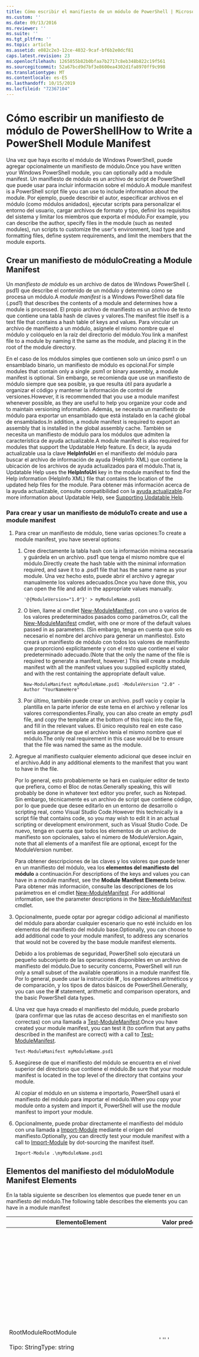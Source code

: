 ```yaml
---
title: Cómo escribir el manifiesto de un módulo de PowerShell | Microsoft Docs
ms.custom: ''
ms.date: 09/13/2016
ms.reviewer: ''
ms.suite: ''
ms.tgt_pltfrm: ''
ms.topic: article
ms.assetid: e082c2e3-12ce-4032-9caf-bf6b2e0dcf81
caps.latest.revision: 23
ms.openlocfilehash: 1265855b82b0bfaa7b2717c8eb348b822c19f561
ms.sourcegitcommit: 52a67bcd9d7bf3e8600ea4302d1fa8970ff9c998
ms.translationtype: MT
ms.contentlocale: es-ES
ms.lasthandoff: 10/15/2019
ms.locfileid: "72367104"
---
```

# <a name="how-to-write-a-powershell-module-manifest"></a><span data-ttu-id="3a617-102">Cómo escribir un manifiesto de módulo de PowerShell</span><span class="sxs-lookup"><span data-stu-id="3a617-102">How to Write a PowerShell Module Manifest</span></span>

<span data-ttu-id="3a617-103">Una vez que haya escrito el módulo de Windows PowerShell, puede agregar opcionalmente un manifiesto de módulo.</span><span class="sxs-lookup"><span data-stu-id="3a617-103">Once you have written your Windows PowerShell module, you can optionally add a module manifest.</span></span> <span data-ttu-id="3a617-104">Un manifiesto de módulo es un archivo de script de PowerShell que puede usar para incluir información sobre el módulo.</span><span class="sxs-lookup"><span data-stu-id="3a617-104">A module manifest is a PowerShell script file you can use to include information about the module.</span></span> <span data-ttu-id="3a617-105">Por ejemplo, puede describir el autor, especificar archivos en el módulo (como módulos anidados), ejecutar scripts para personalizar el entorno del usuario, cargar archivos de formato y tipo, definir los requisitos del sistema y limitar los miembros que exporta el módulo.</span><span class="sxs-lookup"><span data-stu-id="3a617-105">For example, you can describe the author, specify files in the module (such as nested modules), run scripts to customize the user's environment, load type and formatting files, define system requirements, and limit the members that the module exports.</span></span>

## <a name="creating-a-module-manifest"></a><span data-ttu-id="3a617-106">Crear un manifiesto de módulo</span><span class="sxs-lookup"><span data-stu-id="3a617-106">Creating a Module Manifest</span></span>

<span data-ttu-id="3a617-107">Un *manifiesto de módulo* es un archivo de datos de Windows PowerShell (. psd1) que describe el contenido de un módulo y determina cómo se procesa un módulo.</span><span class="sxs-lookup"><span data-stu-id="3a617-107">A *module manifest* is a Windows PowerShell data file (.psd1) that describes the contents of a module and determines how a module is processed.</span></span> <span data-ttu-id="3a617-108">El propio archivo de manifiesto es un archivo de texto que contiene una tabla hash de claves y valores.</span><span class="sxs-lookup"><span data-stu-id="3a617-108">The manifest file itself is a text file that contains a hash table of keys and values.</span></span> <span data-ttu-id="3a617-109">Para vincular un archivo de manifiesto a un módulo, asígnele el mismo nombre que el módulo y colóquelo en la raíz del directorio del módulo.</span><span class="sxs-lookup"><span data-stu-id="3a617-109">You link a manifest file to a module by naming it the same as the module, and placing it in the root of the module directory.</span></span>

<span data-ttu-id="3a617-110">En el caso de los módulos simples que contienen solo un único psm1 o un ensamblado binario, un manifiesto de módulo es opcional.</span><span class="sxs-lookup"><span data-stu-id="3a617-110">For simple modules that contain only a single .psm1 or binary assembly, a module manifest is optional.</span></span> <span data-ttu-id="3a617-111">Sin embargo, se recomienda que use un manifiesto de módulo siempre que sea posible, ya que resulta útil para ayudarle a organizar el código y mantener la información de control de versiones.</span><span class="sxs-lookup"><span data-stu-id="3a617-111">However, it is recommended that you use a module manifest whenever possible, as they are useful to help you organize your code and to maintain versioning information.</span></span> <span data-ttu-id="3a617-112">Además, se necesita un manifiesto de módulo para exportar un ensamblado que está instalado en la caché global de ensamblados.</span><span class="sxs-lookup"><span data-stu-id="3a617-112">In addition, a module manifest is required to export an assembly that is installed in the global assembly cache.</span></span> <span data-ttu-id="3a617-113">También se necesita un manifiesto de módulo para los módulos que admiten la característica de ayuda actualizable.</span><span class="sxs-lookup"><span data-stu-id="3a617-113">A module manifest is also required for modules that support the Updatable Help feature.</span></span> <span data-ttu-id="3a617-114">Es decir, la ayuda actualizable usa la clave **HelpInfoUri** en el manifiesto del módulo para buscar el archivo de información de ayuda (HelpInfo XML) que contiene la ubicación de los archivos de ayuda actualizados para el módulo.</span><span class="sxs-lookup"><span data-stu-id="3a617-114">That is, Updatable Help uses the **HelpInfoUri** key in the module manifest to find the Help information (HelpInfo XML) file that contains the location of the updated help files for the module.</span></span> <span data-ttu-id="3a617-115">Para obtener más información acerca de la ayuda actualizable, consulte compatibilidad con la [ayuda actualizable](./supporting-updatable-help.md).</span><span class="sxs-lookup"><span data-stu-id="3a617-115">For more information about Updatable Help, see [Supporting Updatable Help](./supporting-updatable-help.md).</span></span>

### <a name="to-create-and-use-a-module-manifest"></a><span data-ttu-id="3a617-116">Para crear y usar un manifiesto de módulo</span><span class="sxs-lookup"><span data-stu-id="3a617-116">To create and use a module manifest</span></span>

1. <span data-ttu-id="3a617-117">Para crear un manifiesto de módulo, tiene varias opciones:</span><span class="sxs-lookup"><span data-stu-id="3a617-117">To create a module manifest, you have several options:</span></span>

   1. <span data-ttu-id="3a617-118">Cree directamente la tabla hash con la información mínima necesaria y guárdela en un archivo. psd1 que tenga el mismo nombre que el módulo.</span><span class="sxs-lookup"><span data-stu-id="3a617-118">Directly create the hash table with the minimal information required, and save it to a .psd1 file that has the same name as your module.</span></span> <span data-ttu-id="3a617-119">Una vez hecho esto, puede abrir el archivo y agregar manualmente los valores adecuados.</span><span class="sxs-lookup"><span data-stu-id="3a617-119">Once you have done this, you can open the file and add in the appropriate values manually.</span></span>

      `'@{ModuleVersion="1.0"}' > myModuleName.psd1`

   2. <span data-ttu-id="3a617-120">O bien, llame al cmdlet [New-ModuleManifest](/powershell/module/Microsoft.PowerShell.Core/New-ModuleManifest) , con uno o varios de los valores predeterminados pasados como parámetros.</span><span class="sxs-lookup"><span data-stu-id="3a617-120">Or, call the [New-ModuleManifest](/powershell/module/Microsoft.PowerShell.Core/New-ModuleManifest) cmdlet, with one or more of the default values passed in as parameters.</span></span> <span data-ttu-id="3a617-121">(Sin embargo, tenga en cuenta que solo es necesario el nombre del archivo para generar un manifiesto). Esto creará un manifiesto de módulo con todos los valores de manifiesto que proporcionó explícitamente y con el resto que contiene el valor predeterminado adecuado.</span><span class="sxs-lookup"><span data-stu-id="3a617-121">(Note that the only the name of the file is required to generate a manifest, however.) This will create a module manifest with all the manifest values you supplied explicitly stated, and with the rest containing the appropriate default value.</span></span>

      `New-ModuleManifest myModuleName.psd1 -ModuleVersion "2.0" -Author "YourNameHere"`

   3. <span data-ttu-id="3a617-122">Por último, también puede crear un archivo. psd1 vacío y copiar la plantilla en la parte inferior de este tema en el archivo y rellenar los valores correspondientes.</span><span class="sxs-lookup"><span data-stu-id="3a617-122">Finally, you can also create an empty .psd1 file, and copy the template at the bottom of this topic into the file, and fill in the relevant values.</span></span> <span data-ttu-id="3a617-123">El único requisito real en este caso sería asegurarse de que el archivo tenía el mismo nombre que el módulo.</span><span class="sxs-lookup"><span data-stu-id="3a617-123">The only real requirement in this case would be to ensure that the file was named the same as the module.</span></span>

2. <span data-ttu-id="3a617-124">Agregue al manifiesto cualquier elemento adicional que desee incluir en el archivo.</span><span class="sxs-lookup"><span data-stu-id="3a617-124">Add in any additional elements to the manifest that you want to have in the file.</span></span>

   <span data-ttu-id="3a617-125">Por lo general, esto probablemente se hará en cualquier editor de texto que prefiera, como el Bloc de notas.</span><span class="sxs-lookup"><span data-stu-id="3a617-125">Generally speaking, this will probably be done in whatever text editor you prefer, such as Notepad.</span></span> <span data-ttu-id="3a617-126">Sin embargo, técnicamente es un archivo de script que contiene código, por lo que puede que desee editarlo en un entorno de desarrollo o scripting real, como Visual Studio Code.</span><span class="sxs-lookup"><span data-stu-id="3a617-126">However this technically is a script file that contains code, so you may wish to edit it in an actual scripting or development environment, such as Visual Studio Code.</span></span> <span data-ttu-id="3a617-127">De nuevo, tenga en cuenta que todos los elementos de un archivo de manifiesto son opcionales, salvo el número de ModuleVersion.</span><span class="sxs-lookup"><span data-stu-id="3a617-127">Again, note that all elements of a manifest file are optional, except for the ModuleVersion number.</span></span>

   <span data-ttu-id="3a617-128">Para obtener descripciones de las claves y los valores que puede tener en un manifiesto del módulo, vea los **elementos del manifiesto del módulo** a continuación.</span><span class="sxs-lookup"><span data-stu-id="3a617-128">For descriptions of the keys and values you can have in a module manifest, see the **Module Manifest Elements** below.</span></span> <span data-ttu-id="3a617-129">Para obtener más información, consulte las descripciones de los parámetros en el cmdlet [New-ModuleManifest](/powershell/module/Microsoft.PowerShell.Core/New-ModuleManifest) .</span><span class="sxs-lookup"><span data-stu-id="3a617-129">For additional information, see the parameter descriptions in the  [New-ModuleManifest](/powershell/module/Microsoft.PowerShell.Core/New-ModuleManifest) cmdlet.</span></span>

3. <span data-ttu-id="3a617-130">Opcionalmente, puede optar por agregar código adicional al manifiesto del módulo para abordar cualquier escenario que no esté incluido en los elementos del manifiesto del módulo base.</span><span class="sxs-lookup"><span data-stu-id="3a617-130">Optionally, you can choose to add additional code to your module manifest, to address any scenarios that would not be covered by the base module manifest elements.</span></span>

   <span data-ttu-id="3a617-131">Debido a los problemas de seguridad, PowerShell solo ejecutará un pequeño subconjunto de las operaciones disponibles en un archivo de manifiesto del módulo.</span><span class="sxs-lookup"><span data-stu-id="3a617-131">Due to security concerns, PowerShell will run only a small subset of the available operations in a module manifest file.</span></span> <span data-ttu-id="3a617-132">Por lo general, puede usar la instrucción **If** , los operadores aritméticos y de comparación, y los tipos de datos básicos de PowerShell.</span><span class="sxs-lookup"><span data-stu-id="3a617-132">Generally, you can use the **if** statement, arithmetic and comparison operators, and the basic PowerShell data types.</span></span>

4. <span data-ttu-id="3a617-133">Una vez que haya creado el manifiesto del módulo, puede probarlo (para confirmar que las rutas de acceso descritas en el manifiesto son correctas) con una llamada a [Test-ModuleManifest](/powershell/module/Microsoft.PowerShell.Core/Test-ModuleManifest).</span><span class="sxs-lookup"><span data-stu-id="3a617-133">Once you have created your module manifest, you can test it (to confirm that any paths described in the manifest are correct) with a call to [Test-ModuleManifest](/powershell/module/Microsoft.PowerShell.Core/Test-ModuleManifest).</span></span>

   `Test-ModuleManifest myModuleName.psd1`

5. <span data-ttu-id="3a617-134">Asegúrese de que el manifiesto del módulo se encuentra en el nivel superior del directorio que contiene el módulo.</span><span class="sxs-lookup"><span data-stu-id="3a617-134">Be sure that your module manifest is located in the top level of the directory that contains your module.</span></span>

   <span data-ttu-id="3a617-135">Al copiar el módulo en un sistema e importarlo, PowerShell usará el manifiesto del módulo para importar el módulo.</span><span class="sxs-lookup"><span data-stu-id="3a617-135">When you copy your module onto a system and import it, PowerShell will use the module manifest to import your module.</span></span>

6. <span data-ttu-id="3a617-136">Opcionalmente, puede probar directamente el manifiesto del módulo con una llamada a [Import-Module](/powershell/module/Microsoft.PowerShell.Core/Import-Module) mediante el origen del manifiesto.</span><span class="sxs-lookup"><span data-stu-id="3a617-136">Optionally, you can directly test your module manifest with a call to [Import-Module](/powershell/module/Microsoft.PowerShell.Core/Import-Module) by dot-sourcing the manifest itself.</span></span>

   `Import-Module .\myModuleName.psd1`

## <a name="module-manifest-elements"></a><span data-ttu-id="3a617-137">Elementos del manifiesto del módulo</span><span class="sxs-lookup"><span data-stu-id="3a617-137">Module Manifest Elements</span></span>

<span data-ttu-id="3a617-138">En la tabla siguiente se describen los elementos que puede tener en un manifiesto del módulo.</span><span class="sxs-lookup"><span data-stu-id="3a617-138">The following table describes the elements you can have in a module manifest</span></span>

|<span data-ttu-id="3a617-139">Elemento</span><span class="sxs-lookup"><span data-stu-id="3a617-139">Element</span></span>|<span data-ttu-id="3a617-140">Valor predeterminado</span><span class="sxs-lookup"><span data-stu-id="3a617-140">Default</span></span>|<span data-ttu-id="3a617-141">Descripción</span><span class="sxs-lookup"><span data-stu-id="3a617-141">Description</span></span>|
|-------------|-------------|-----------------|
|<span data-ttu-id="3a617-142">RootModule</span><span class="sxs-lookup"><span data-stu-id="3a617-142">RootModule</span></span><br /><br /> <span data-ttu-id="3a617-143">Tipo: String</span><span class="sxs-lookup"><span data-stu-id="3a617-143">Type: string</span></span>|<span data-ttu-id="3a617-144">' '</span><span class="sxs-lookup"><span data-stu-id="3a617-144">' '</span></span>|<span data-ttu-id="3a617-145">Módulo de script o archivo de módulo binario asociado a este manifiesto.</span><span class="sxs-lookup"><span data-stu-id="3a617-145">Script module or binary module file associated with this manifest.</span></span> <span data-ttu-id="3a617-146">Las versiones anteriores de PowerShell llamaron a este elemento ModuleToProcess.</span><span class="sxs-lookup"><span data-stu-id="3a617-146">Previous versions of PowerShell called this element the ModuleToProcess.</span></span><br /><br /> <span data-ttu-id="3a617-147">Los posibles tipos para el módulo raíz pueden estar vacíos (lo que hará que se trata de un módulo de **manifiesto** ), el nombre de un módulo de script (. psm1, que lo convierte en un módulo de **script** ), o el nombre de un módulo binario (. exe o. dll, que lo convierte en un módulo **binario** ).</span><span class="sxs-lookup"><span data-stu-id="3a617-147">Possible types for the root module can be empty (which will make this a **Manifest** module), the name of a script module (.psm1, which makes this a **Script** module), or the name of a binary module (.exe or .dll, which makes this a **Binary** module).</span></span> <span data-ttu-id="3a617-148">Si se coloca el nombre de un manifiesto de módulo (. psd1) o un archivo de script (. PS1) en este elemento, se producirá un error.</span><span class="sxs-lookup"><span data-stu-id="3a617-148">Placing the name of a module manifest (.psd1) or a script file (.ps1) in this element will cause an error to occur.</span></span>|
|<span data-ttu-id="3a617-149">ModuleVersion</span><span class="sxs-lookup"><span data-stu-id="3a617-149">ModuleVersion</span></span><br /><br /> <span data-ttu-id="3a617-150">Tipo: String</span><span class="sxs-lookup"><span data-stu-id="3a617-150">Type: string</span></span>|<span data-ttu-id="3a617-151">1.0</span><span class="sxs-lookup"><span data-stu-id="3a617-151">1.0</span></span>|<span data-ttu-id="3a617-152">Número de versión de este módulo.</span><span class="sxs-lookup"><span data-stu-id="3a617-152">Version number of this module.</span></span> <span data-ttu-id="3a617-153">La cadena debe ser capaz de convertir a [System. Version].</span><span class="sxs-lookup"><span data-stu-id="3a617-153">The string must be able to convert to [System.Version].</span></span> <span data-ttu-id="3a617-154">Es decir, ' #. #. #. #. # '.</span><span class="sxs-lookup"><span data-stu-id="3a617-154">That is, '#.#.#.#.#'.</span></span> <span data-ttu-id="3a617-155">`Import-Module` cargará el primer módulo que encuentre en el **$psModulePath** que coincida con el nombre, y tendrá al menos un valor de ModuleVersion, como el parámetro `-MinimumVersion`.</span><span class="sxs-lookup"><span data-stu-id="3a617-155">`Import-Module` will load the first module it finds on the **$psModulePath** that matches the name, and has at least as high a ModuleVersion, as the `-MinimumVersion` parameter.</span></span> <span data-ttu-id="3a617-156">Para importar una versión específica, utilice en su lugar el parámetro @ no__t-0.</span><span class="sxs-lookup"><span data-stu-id="3a617-156">To import a specific version, use the`-RequiredVersion` parameter, instead.</span></span><br /><br /> <span data-ttu-id="3a617-157">Ejemplo: `ModuleVersion = '1.0'`</span><span class="sxs-lookup"><span data-stu-id="3a617-157">Example: `ModuleVersion = '1.0'`</span></span>|
|<span data-ttu-id="3a617-158">GUID</span><span class="sxs-lookup"><span data-stu-id="3a617-158">GUID</span></span><br /><br /> <span data-ttu-id="3a617-159">Tipo: String</span><span class="sxs-lookup"><span data-stu-id="3a617-159">Type: string</span></span>|<span data-ttu-id="3a617-160">GUID generado automáticamente</span><span class="sxs-lookup"><span data-stu-id="3a617-160">Autogenerated GUID</span></span>|<span data-ttu-id="3a617-161">IDENTIFICADOR usado para identificar de forma única este módulo.</span><span class="sxs-lookup"><span data-stu-id="3a617-161">ID used to uniquely identify this module.</span></span> <span data-ttu-id="3a617-162">Tenga en cuenta que actualmente no se puede importar un módulo por GUID.</span><span class="sxs-lookup"><span data-stu-id="3a617-162">Note that you cannot currently import a module by GUID.</span></span><br /><br /> <span data-ttu-id="3a617-163">Ejemplo: `GUID = 'cfc45206-1e49-459d-a8ad-5b571ef94857'`</span><span class="sxs-lookup"><span data-stu-id="3a617-163">Example: `GUID = 'cfc45206-1e49-459d-a8ad-5b571ef94857'`</span></span>|
|<span data-ttu-id="3a617-164">Autor</span><span class="sxs-lookup"><span data-stu-id="3a617-164">Author</span></span><br /><br /> <span data-ttu-id="3a617-165">Tipo: String</span><span class="sxs-lookup"><span data-stu-id="3a617-165">Type: string</span></span>|<span data-ttu-id="3a617-166">Ninguno</span><span class="sxs-lookup"><span data-stu-id="3a617-166">None</span></span>|<span data-ttu-id="3a617-167">Autor de este módulo.</span><span class="sxs-lookup"><span data-stu-id="3a617-167">Author of this module.</span></span><br /><br /> <span data-ttu-id="3a617-168">Ejemplo: `Author = 'AuthorNameHere'`</span><span class="sxs-lookup"><span data-stu-id="3a617-168">Example: `Author = 'AuthorNameHere'`</span></span>|
|<span data-ttu-id="3a617-169">CompanyName</span><span class="sxs-lookup"><span data-stu-id="3a617-169">CompanyName</span></span><br /><br /> <span data-ttu-id="3a617-170">Tipo: String</span><span class="sxs-lookup"><span data-stu-id="3a617-170">Type: string</span></span>|<span data-ttu-id="3a617-171">Unknown</span><span class="sxs-lookup"><span data-stu-id="3a617-171">Unknown</span></span>|<span data-ttu-id="3a617-172">Compañía o proveedor de este módulo.</span><span class="sxs-lookup"><span data-stu-id="3a617-172">Company or vendor of this module.</span></span><br /><br /> <span data-ttu-id="3a617-173">Ejemplo: `CompanyName = 'Fabrikam'`</span><span class="sxs-lookup"><span data-stu-id="3a617-173">Example: `CompanyName = 'Fabrikam'`</span></span>|
|<span data-ttu-id="3a617-174">Propiedad intelectual</span><span class="sxs-lookup"><span data-stu-id="3a617-174">Copyright</span></span><br /><br /> <span data-ttu-id="3a617-175">Tipo: String</span><span class="sxs-lookup"><span data-stu-id="3a617-175">Type: string</span></span>|<span data-ttu-id="3a617-176">(c) [currentYear] [autor].</span><span class="sxs-lookup"><span data-stu-id="3a617-176">(c) [currentYear] [Author].</span></span> <span data-ttu-id="3a617-177">Todos los derechos reservados.</span><span class="sxs-lookup"><span data-stu-id="3a617-177">All rights reserved.</span></span>|<span data-ttu-id="3a617-178">Instrucción de copyright para este módulo.</span><span class="sxs-lookup"><span data-stu-id="3a617-178">Copyright statement for this module.</span></span><br /><br /> <span data-ttu-id="3a617-179">Ejemplo: `Copyright = '2016 AuthorName. All rights reserved.'`</span><span class="sxs-lookup"><span data-stu-id="3a617-179">Example: `Copyright = '2016 AuthorName. All rights reserved.'`</span></span>|
|<span data-ttu-id="3a617-180">Descripción</span><span class="sxs-lookup"><span data-stu-id="3a617-180">Description</span></span><br /><br /> <span data-ttu-id="3a617-181">Tipo: String</span><span class="sxs-lookup"><span data-stu-id="3a617-181">Type: string</span></span>|<span data-ttu-id="3a617-182">' '</span><span class="sxs-lookup"><span data-stu-id="3a617-182">' '</span></span>|<span data-ttu-id="3a617-183">Descripción de la funcionalidad proporcionada por este módulo.</span><span class="sxs-lookup"><span data-stu-id="3a617-183">Description of the functionality provided by this module.</span></span><br /><br /> <span data-ttu-id="3a617-184">Ejemplo: `Description = 'This is a description of a module.'`</span><span class="sxs-lookup"><span data-stu-id="3a617-184">Example: `Description = 'This is a description of a module.'`</span></span>|
|<span data-ttu-id="3a617-185">PowerShellVersion</span><span class="sxs-lookup"><span data-stu-id="3a617-185">PowerShellVersion</span></span><br /><br /> <span data-ttu-id="3a617-186">Tipo: String</span><span class="sxs-lookup"><span data-stu-id="3a617-186">Type: string</span></span>|<span data-ttu-id="3a617-187">' '</span><span class="sxs-lookup"><span data-stu-id="3a617-187">' '</span></span>|<span data-ttu-id="3a617-188">Versión mínima del motor de Windows PowerShell que requiere este módulo.</span><span class="sxs-lookup"><span data-stu-id="3a617-188">Minimum version of the Windows PowerShell engine required by this module.</span></span> <span data-ttu-id="3a617-189">Los valores válidos actuales son 1,0, 2,0, 3,0, 4,0 y 5,0.</span><span class="sxs-lookup"><span data-stu-id="3a617-189">Current valid values are 1.0, 2.0, 3.0, 4.0, and 5.0.</span></span><br /><br /> <span data-ttu-id="3a617-190">Ejemplo: `PowerShellVersion = '5.0'`</span><span class="sxs-lookup"><span data-stu-id="3a617-190">Example: `PowerShellVersion = '5.0'`</span></span>|
|<span data-ttu-id="3a617-191">PowerShellHostName</span><span class="sxs-lookup"><span data-stu-id="3a617-191">PowerShellHostName</span></span><br /><br /> <span data-ttu-id="3a617-192">Tipo: String</span><span class="sxs-lookup"><span data-stu-id="3a617-192">Type: string</span></span>|<span data-ttu-id="3a617-193">' '</span><span class="sxs-lookup"><span data-stu-id="3a617-193">' '</span></span>|<span data-ttu-id="3a617-194">Especifica el nombre del host de Windows PowerShell requerido por el módulo.</span><span class="sxs-lookup"><span data-stu-id="3a617-194">Specifies the name of the Windows PowerShell host that is required by the module.</span></span> <span data-ttu-id="3a617-195">Este nombre lo proporciona Windows PowerShell.</span><span class="sxs-lookup"><span data-stu-id="3a617-195">This name is provided by Windows PowerShell.</span></span> <span data-ttu-id="3a617-196">Para buscar el nombre de un programa host, en el programa, escriba: `$host.name`.</span><span class="sxs-lookup"><span data-stu-id="3a617-196">To find the name of a host program, in the program, type: `$host.name` .</span></span><br /><br /> <span data-ttu-id="3a617-197">Ejemplo: `PowerShellHostName = 'Windows PowerShell ISE Host'`</span><span class="sxs-lookup"><span data-stu-id="3a617-197">Example: `PowerShellHostName = 'Windows PowerShell ISE Host'`</span></span>|
|<span data-ttu-id="3a617-198">PowerShellHostVersion</span><span class="sxs-lookup"><span data-stu-id="3a617-198">PowerShellHostVersion</span></span><br /><br /> <span data-ttu-id="3a617-199">Tipo: String</span><span class="sxs-lookup"><span data-stu-id="3a617-199">Type: string</span></span>|<span data-ttu-id="3a617-200">' '</span><span class="sxs-lookup"><span data-stu-id="3a617-200">' '</span></span>|<span data-ttu-id="3a617-201">Versión mínima del host de Windows PowerShell requerido por este módulo.</span><span class="sxs-lookup"><span data-stu-id="3a617-201">Minimum version of the Windows PowerShell host required by this module.</span></span><br /><br /> <span data-ttu-id="3a617-202">Ejemplo: `PowerShellHostVersion = '2.0'`</span><span class="sxs-lookup"><span data-stu-id="3a617-202">Example: `PowerShellHostVersion = '2.0'`</span></span>|
|<span data-ttu-id="3a617-203">DotNetFrameworkVersion</span><span class="sxs-lookup"><span data-stu-id="3a617-203">DotNetFrameworkVersion</span></span><br /><br /> <span data-ttu-id="3a617-204">Tipo: String</span><span class="sxs-lookup"><span data-stu-id="3a617-204">Type: string</span></span>|<span data-ttu-id="3a617-205">' '</span><span class="sxs-lookup"><span data-stu-id="3a617-205">' '</span></span>|<span data-ttu-id="3a617-206">Versión mínima de Microsoft .NET Framework que requiere este módulo.</span><span class="sxs-lookup"><span data-stu-id="3a617-206">Minimum version of Microsoft .NET Framework required by this module.</span></span><br /><br /> <span data-ttu-id="3a617-207">Ejemplo: `DotNetFrameworkVersion = '3.5'`</span><span class="sxs-lookup"><span data-stu-id="3a617-207">Example: `DotNetFrameworkVersion = '3.5'`</span></span>|
|<span data-ttu-id="3a617-208">CLRVersion</span><span class="sxs-lookup"><span data-stu-id="3a617-208">CLRVersion</span></span><br /><br /> <span data-ttu-id="3a617-209">Tipo: String</span><span class="sxs-lookup"><span data-stu-id="3a617-209">Type: string</span></span>|<span data-ttu-id="3a617-210">' '</span><span class="sxs-lookup"><span data-stu-id="3a617-210">' '</span></span>|<span data-ttu-id="3a617-211">Versión mínima del Common Language Runtime (CLR) requerida por este módulo.</span><span class="sxs-lookup"><span data-stu-id="3a617-211">Minimum version of the common language runtime (CLR) required by this module.</span></span><br /><br /> <span data-ttu-id="3a617-212">Ejemplo: `CLRVersion = '3.5'`</span><span class="sxs-lookup"><span data-stu-id="3a617-212">Example: `CLRVersion = '3.5'`</span></span>|
|<span data-ttu-id="3a617-213">ProcessorArchitecture</span><span class="sxs-lookup"><span data-stu-id="3a617-213">ProcessorArchitecture</span></span><br /><br /> <span data-ttu-id="3a617-214">Tipo: String</span><span class="sxs-lookup"><span data-stu-id="3a617-214">Type: string</span></span>|<span data-ttu-id="3a617-215">' '</span><span class="sxs-lookup"><span data-stu-id="3a617-215">' '</span></span>|<span data-ttu-id="3a617-216">Arquitectura del procesador (ninguno, x86, AMD64) requerida por este módulo.</span><span class="sxs-lookup"><span data-stu-id="3a617-216">Processor architecture (None, X86, Amd64) required by this module.</span></span> <span data-ttu-id="3a617-217">Los valores válidos son x86, AMD64, IA64 y None (desconocido o no especificado).</span><span class="sxs-lookup"><span data-stu-id="3a617-217">Valid values are x86, AMD64, IA64, and None (unknown or unspecified).</span></span><br /><br /> <span data-ttu-id="3a617-218">Ejemplo: `ProcessorArchitecture = 'x86'`</span><span class="sxs-lookup"><span data-stu-id="3a617-218">Example: `ProcessorArchitecture = 'x86'`</span></span>|
|<span data-ttu-id="3a617-219">RequiredModules</span><span class="sxs-lookup"><span data-stu-id="3a617-219">RequiredModules</span></span><br /><br /> <span data-ttu-id="3a617-220">Tipo: [String []]</span><span class="sxs-lookup"><span data-stu-id="3a617-220">Type: [string[]]</span></span>|<span data-ttu-id="3a617-221">@()</span><span class="sxs-lookup"><span data-stu-id="3a617-221">@()</span></span>|<span data-ttu-id="3a617-222">Módulos que se deben importar en el entorno global antes de importar este módulo.</span><span class="sxs-lookup"><span data-stu-id="3a617-222">Modules that must be imported into the global environment prior to importing this module.</span></span> <span data-ttu-id="3a617-223">Esto cargará los módulos que se enumeran a menos que ya se hayan cargado.</span><span class="sxs-lookup"><span data-stu-id="3a617-223">This will load any modules listed unless they have already been loaded.</span></span> <span data-ttu-id="3a617-224">(por ejemplo, es posible que un módulo diferente ya haya cargado algunos módulos).</span><span class="sxs-lookup"><span data-stu-id="3a617-224">(For example, some modules may already be loaded by a different module.).</span></span> <span data-ttu-id="3a617-225">También es posible especificar una versión específica para cargar mediante `RequiredVersion` en lugar de `ModuleVersion`.</span><span class="sxs-lookup"><span data-stu-id="3a617-225">It is also possible to specify a specific version to load using `RequiredVersion` rather than `ModuleVersion`.</span></span> <span data-ttu-id="3a617-226">Al usar `ModuleVersion`, cargará la versión más reciente disponible con un mínimo de la versión especificada.</span><span class="sxs-lookup"><span data-stu-id="3a617-226">When using `ModuleVersion` it will load the newest version available with a minimum of the version specified.</span></span><br /><br /> <span data-ttu-id="3a617-227">Ejemplo: `RequiredModules = @(@{ModuleName="myDependentModule"; ModuleVersion="2.0"; Guid="cfc45206-1e49-459d-a8ad-5b571ef94857"})`</span><span class="sxs-lookup"><span data-stu-id="3a617-227">Example: `RequiredModules = @(@{ModuleName="myDependentModule"; ModuleVersion="2.0"; Guid="cfc45206-1e49-459d-a8ad-5b571ef94857"})`</span></span><br /><br /> <span data-ttu-id="3a617-228">Ejemplo: `RequiredModules = @(@{ModuleName="myDependentModule"; RequiredVersion="1.5"; Guid="cfc45206-1e49-459d-a8ad-5b571ef94857"})`</span><span class="sxs-lookup"><span data-stu-id="3a617-228">Example: `RequiredModules = @(@{ModuleName="myDependentModule"; RequiredVersion="1.5"; Guid="cfc45206-1e49-459d-a8ad-5b571ef94857"})`</span></span>|
|<span data-ttu-id="3a617-229">RequiredAssemblies</span><span class="sxs-lookup"><span data-stu-id="3a617-229">RequiredAssemblies</span></span><br /><br /> <span data-ttu-id="3a617-230">Tipo: [String []]</span><span class="sxs-lookup"><span data-stu-id="3a617-230">Type: [string[]]</span></span>|<span data-ttu-id="3a617-231">@()</span><span class="sxs-lookup"><span data-stu-id="3a617-231">@()</span></span>|<span data-ttu-id="3a617-232">Ensamblados que se deben cargar antes de importar este módulo.</span><span class="sxs-lookup"><span data-stu-id="3a617-232">Assemblies that must be loaded prior to importing this module.</span></span><br /><br /> <span data-ttu-id="3a617-233">Tenga en cuenta que, a diferencia de RequiredModules, PowerShell cargará el RequiredAssemblies si aún no se ha cargado.</span><span class="sxs-lookup"><span data-stu-id="3a617-233">Note that unlike RequiredModules, PowerShell will load the RequiredAssemblies if they are not already loaded.</span></span>|
|<span data-ttu-id="3a617-234">ScriptsToProcess</span><span class="sxs-lookup"><span data-stu-id="3a617-234">ScriptsToProcess</span></span><br /><br /> <span data-ttu-id="3a617-235">Tipo: [String []]</span><span class="sxs-lookup"><span data-stu-id="3a617-235">Type: [string[]]</span></span>|<span data-ttu-id="3a617-236">@()</span><span class="sxs-lookup"><span data-stu-id="3a617-236">@()</span></span>|<span data-ttu-id="3a617-237">Archivos de script (. PS1) que se ejecutan en el estado de sesión del llamador cuando se importa el módulo.</span><span class="sxs-lookup"><span data-stu-id="3a617-237">Script (.ps1) files that are run in the caller's session state when the module is imported.</span></span> <span data-ttu-id="3a617-238">Podría ser el estado de sesión global o, en el caso de los módulos anidados, el estado de sesión de otro módulo.</span><span class="sxs-lookup"><span data-stu-id="3a617-238">This could be the global session state or, for nested modules, the session state of another module.</span></span> <span data-ttu-id="3a617-239">Puede usar estos scripts para preparar un entorno del mismo modo que puede usar un script de inicio de sesión.</span><span class="sxs-lookup"><span data-stu-id="3a617-239">You can use these scripts to prepare an environment just as you might use a login script.</span></span><br /><br /> <span data-ttu-id="3a617-240">Estos scripts se ejecutan antes de que se cargue cualquiera de los módulos enumerados en el manifiesto.</span><span class="sxs-lookup"><span data-stu-id="3a617-240">These scripts are run before any of the modules listed in the manifest are loaded.</span></span>|
|<span data-ttu-id="3a617-241">TypesToProcess</span><span class="sxs-lookup"><span data-stu-id="3a617-241">TypesToProcess</span></span><br /><br /> <span data-ttu-id="3a617-242">Tipo: [String []]</span><span class="sxs-lookup"><span data-stu-id="3a617-242">Type: [string[]]</span></span>|<span data-ttu-id="3a617-243">@()</span><span class="sxs-lookup"><span data-stu-id="3a617-243">@()</span></span>|<span data-ttu-id="3a617-244">Archivos de tipo (. ps1xml) que se van a cargar al importar este módulo.</span><span class="sxs-lookup"><span data-stu-id="3a617-244">Type files (.ps1xml) to be loaded when importing this module.</span></span>|
|<span data-ttu-id="3a617-245">FormatsToProcess</span><span class="sxs-lookup"><span data-stu-id="3a617-245">FormatsToProcess</span></span><br /><br /> <span data-ttu-id="3a617-246">Tipo: [String []]</span><span class="sxs-lookup"><span data-stu-id="3a617-246">Type: [string[]]</span></span>|<span data-ttu-id="3a617-247">@()</span><span class="sxs-lookup"><span data-stu-id="3a617-247">@()</span></span>|<span data-ttu-id="3a617-248">Archivos de formato (. ps1xml) que se van a cargar al importar este módulo.</span><span class="sxs-lookup"><span data-stu-id="3a617-248">Format files (.ps1xml) to be loaded when importing this module.</span></span>|
|<span data-ttu-id="3a617-249">NestedModules</span><span class="sxs-lookup"><span data-stu-id="3a617-249">NestedModules</span></span><br /><br /> <span data-ttu-id="3a617-250">Tipo: [String []]</span><span class="sxs-lookup"><span data-stu-id="3a617-250">Type: [string[]]</span></span>|<span data-ttu-id="3a617-251">@()</span><span class="sxs-lookup"><span data-stu-id="3a617-251">@()</span></span>|<span data-ttu-id="3a617-252">Módulos que se van a importar como módulos anidados del módulo especificado en RootModule/ModuleToProcess.</span><span class="sxs-lookup"><span data-stu-id="3a617-252">Modules to import as nested modules of the module specified in RootModule/ModuleToProcess.</span></span><br /><br /> <span data-ttu-id="3a617-253">Agregar un nombre de módulo a este elemento es similar a llamar a `Import-Module` desde el código de ensamblado o script.</span><span class="sxs-lookup"><span data-stu-id="3a617-253">Adding a module name to this element is similar to calling `Import-Module` from within your script or assembly code.</span></span> <span data-ttu-id="3a617-254">La principal diferencia es que es más fácil ver lo que está cargando aquí en el archivo de manifiesto.</span><span class="sxs-lookup"><span data-stu-id="3a617-254">The main difference is that it's easier to see what you are loading here in the manifest file.</span></span> <span data-ttu-id="3a617-255">Además, si un módulo no se carga aquí, todavía no habrá cargado el módulo real.</span><span class="sxs-lookup"><span data-stu-id="3a617-255">Also, if a module fails to load here, you will not yet have loaded your actual module.</span></span><br /><br /> <span data-ttu-id="3a617-256">Además de otros módulos, también puede cargar archivos de script (. PS1) aquí.</span><span class="sxs-lookup"><span data-stu-id="3a617-256">In addition to other modules, you may also load script (.ps1) files here.</span></span> <span data-ttu-id="3a617-257">Estos archivos se ejecutarán en el contexto del módulo raíz.</span><span class="sxs-lookup"><span data-stu-id="3a617-257">These files will execute in the context of the root module.</span></span> <span data-ttu-id="3a617-258">(Esto equivale a crear un punto de origen del script en el módulo raíz).</span><span class="sxs-lookup"><span data-stu-id="3a617-258">(This is equivalent to dot sourcing the script in your root module.)</span></span>|
|<span data-ttu-id="3a617-259">FunctionsToExport</span><span class="sxs-lookup"><span data-stu-id="3a617-259">FunctionsToExport</span></span><br /><br /> <span data-ttu-id="3a617-260">Tipo: [String []]</span><span class="sxs-lookup"><span data-stu-id="3a617-260">Type: [string[]]</span></span>|<span data-ttu-id="3a617-261">@()</span><span class="sxs-lookup"><span data-stu-id="3a617-261">@()</span></span>|<span data-ttu-id="3a617-262">Especifica las funciones que exporta el módulo (se permiten caracteres comodín, pero se desaconsejan) al estado de sesión del llamador.</span><span class="sxs-lookup"><span data-stu-id="3a617-262">Specifies the functions that the module exports (wildcard characters are permitted but discouraged) to the caller's session state.</span></span> <span data-ttu-id="3a617-263">De forma predeterminada, no se exporta ninguna función.</span><span class="sxs-lookup"><span data-stu-id="3a617-263">By default, no functions are exported.</span></span> <span data-ttu-id="3a617-264">Puede usar esta clave para enumerar las funciones que exporta el módulo.</span><span class="sxs-lookup"><span data-stu-id="3a617-264">You can use this key to list the functions that are exported by the module.</span></span><br /><br /> <span data-ttu-id="3a617-265">El estado de sesión del autor de la llamada puede ser el estado de sesión global o, en el caso de los módulos anidados, el estado de sesión de otro módulo.</span><span class="sxs-lookup"><span data-stu-id="3a617-265">The caller's session state can be the global session state or, for nested modules, the session state of another module.</span></span> <span data-ttu-id="3a617-266">Al encadenar módulos anidados, todas las funciones exportadas por un módulo anidado se exportarán al estado de sesión global, a menos que un módulo de la cadena restrinja la función mediante la clave FunctionsToExport.</span><span class="sxs-lookup"><span data-stu-id="3a617-266">When chaining nested modules, all functions that are exported by a nested module will be exported to the global session state unless a module in the chain restricts the function by using the FunctionsToExport key.</span></span><br /><br /> <span data-ttu-id="3a617-267">Si el manifiesto también exporta alias para las funciones, esta clave puede quitar funciones cuyos alias se enumeran en la clave AliasesToExport, pero esta clave no puede Agregar alias de función a la lista.</span><span class="sxs-lookup"><span data-stu-id="3a617-267">If the manifest also exports aliases for the functions, this key can remove functions whose aliases are listed in the AliasesToExport key, but this key cannot add function aliases to the list.</span></span>|
|<span data-ttu-id="3a617-268">CmdletsToExport</span><span class="sxs-lookup"><span data-stu-id="3a617-268">CmdletsToExport</span></span><br /><br /> <span data-ttu-id="3a617-269">Tipo: [String []]</span><span class="sxs-lookup"><span data-stu-id="3a617-269">Type: [string[]]</span></span>|<span data-ttu-id="3a617-270">@()</span><span class="sxs-lookup"><span data-stu-id="3a617-270">@()</span></span>|<span data-ttu-id="3a617-271">Especifica los cmdlets que exporta el módulo (los caracteres comodín están permitidos pero no se recomiendan).</span><span class="sxs-lookup"><span data-stu-id="3a617-271">Specifies the cmdlets that the module exports (wildcard characters are permitted but discouraged).</span></span> <span data-ttu-id="3a617-272">De forma predeterminada, no se exporta ningún cmdlet.</span><span class="sxs-lookup"><span data-stu-id="3a617-272">By default, no cmdlets are exported.</span></span> <span data-ttu-id="3a617-273">Puede usar esta clave para enumerar los cmdlets que exporta el módulo.</span><span class="sxs-lookup"><span data-stu-id="3a617-273">You can use this key to list the cmdlets that are exported by the module.</span></span><br /><br /> <span data-ttu-id="3a617-274">El estado de sesión del autor de la llamada puede ser el estado de sesión global o, en el caso de los módulos anidados, el estado de sesión de otro módulo.</span><span class="sxs-lookup"><span data-stu-id="3a617-274">The caller's session state can be the global session state or, for nested modules, the session state of another module.</span></span> <span data-ttu-id="3a617-275">Al encadenar módulos anidados, todos los cmdlets exportados por un módulo anidado se exportarán finalmente al estado de sesión global, a menos que un módulo de la cadena restrinja el cmdlet mediante la clave CmdletsToExport.</span><span class="sxs-lookup"><span data-stu-id="3a617-275">When you are chaining nested modules, all cmdlets that are exported by a nested module will be ultimately exported to the global session state unless a module in the chain restricts the cmdlet by using the CmdletsToExport key.</span></span><br /><br /> <span data-ttu-id="3a617-276">Si el manifiesto también exporta alias para los cmdlets, esta clave puede quitar los cmdlets cuyos alias se muestran en la clave AliasesToExport, pero esta clave no puede Agregar alias de cmdlet a la lista.</span><span class="sxs-lookup"><span data-stu-id="3a617-276">If the manifest also exports aliases for the cmdlets, this key can remove cmdlets whose aliases are listed in the AliasesToExport key, but this key cannot add cmdlet aliases to the list.</span></span>|
|<span data-ttu-id="3a617-277">VariablesToExport</span><span class="sxs-lookup"><span data-stu-id="3a617-277">VariablesToExport</span></span><br /><br /> <span data-ttu-id="3a617-278">Tipo: String</span><span class="sxs-lookup"><span data-stu-id="3a617-278">Type: string</span></span>|<span data-ttu-id="3a617-279">'\*'</span><span class="sxs-lookup"><span data-stu-id="3a617-279">'\*'</span></span>|<span data-ttu-id="3a617-280">Especifica las variables que exporta el módulo (se permiten caracteres comodín) al estado de sesión del llamador.</span><span class="sxs-lookup"><span data-stu-id="3a617-280">Specifies the variables that the module exports (wildcard characters are permitted) to the caller's session state.</span></span> <span data-ttu-id="3a617-281">De forma predeterminada, se exportan todas las variables.</span><span class="sxs-lookup"><span data-stu-id="3a617-281">By default, all variables are exported.</span></span> <span data-ttu-id="3a617-282">Puede usar esta clave para restringir las variables que exporta el módulo.</span><span class="sxs-lookup"><span data-stu-id="3a617-282">You can use this key to restrict the variables that are exported by the module.</span></span><br /><br /> <span data-ttu-id="3a617-283">El estado de sesión del autor de la llamada puede ser el estado de sesión global o, en el caso de los módulos anidados, el estado de sesión de otro módulo.</span><span class="sxs-lookup"><span data-stu-id="3a617-283">The caller's session state can be the global session state or, for nested modules, the session state of another module.</span></span> <span data-ttu-id="3a617-284">Al encadenar módulos anidados, todas las variables que exporta un módulo anidado se exportarán al estado de sesión global, a menos que un módulo de la cadena restrinja la variable mediante la clave VariablesToExport.</span><span class="sxs-lookup"><span data-stu-id="3a617-284">When you are chaining nested modules, all variables that are exported by a nested module will be exported to the global session state unless a module in the chain restricts the variable by using the VariablesToExport key.</span></span><br /><br /> <span data-ttu-id="3a617-285">Si el manifiesto también exporta alias para las variables, esta clave puede quitar variables cuyos alias se enumeran en la clave AliasesToExport, pero esta clave no puede Agregar alias de variables a la lista.</span><span class="sxs-lookup"><span data-stu-id="3a617-285">If the manifest also exports aliases for the variables, this key can remove variables whose aliases are listed in the AliasesToExport key, but this key cannot add variable aliases to the list.</span></span>|
|<span data-ttu-id="3a617-286">AliasesToExport</span><span class="sxs-lookup"><span data-stu-id="3a617-286">AliasesToExport</span></span><br /><br /> <span data-ttu-id="3a617-287">Tipo: [String []]</span><span class="sxs-lookup"><span data-stu-id="3a617-287">Type: [string[]]</span></span>|<span data-ttu-id="3a617-288">@()</span><span class="sxs-lookup"><span data-stu-id="3a617-288">@()</span></span>|<span data-ttu-id="3a617-289">Especifica los alias que exporta el módulo (se permiten caracteres comodín, pero se desaconsejan) en el estado de sesión del llamador.</span><span class="sxs-lookup"><span data-stu-id="3a617-289">Specifies the aliases that the module exports (wildcard characters are permitted but discouraged) to the caller's session state.</span></span> <span data-ttu-id="3a617-290">De forma predeterminada, no se exporta ningún alias.</span><span class="sxs-lookup"><span data-stu-id="3a617-290">By default, no aliases are exported.</span></span> <span data-ttu-id="3a617-291">Puede usar esta clave para mostrar los alias que exporta el módulo.</span><span class="sxs-lookup"><span data-stu-id="3a617-291">You can use this key to list the aliases that are exported by the module.</span></span><br /><br /> <span data-ttu-id="3a617-292">El estado de sesión del autor de la llamada puede ser el estado de sesión global o, en el caso de los módulos anidados, el estado de sesión de otro módulo.</span><span class="sxs-lookup"><span data-stu-id="3a617-292">The caller's session state can be the global session state or, for nested modules, the session state of another module.</span></span> <span data-ttu-id="3a617-293">Al encadenar módulos anidados, todos los alias exportados por un módulo anidado se exportarán finalmente al estado de sesión global, a menos que un módulo de la cadena restrinja el alias mediante la clave AliasesToExport.</span><span class="sxs-lookup"><span data-stu-id="3a617-293">When you are chaining nested modules, all aliases that are exported by a nested module will be ultimately exported to the global session state unless a module in the chain restricts the alias by using the AliasesToExport key.</span></span>|
|<span data-ttu-id="3a617-294">ModuleList</span><span class="sxs-lookup"><span data-stu-id="3a617-294">ModuleList</span></span><br /><br /> <span data-ttu-id="3a617-295">Tipo: [String []]</span><span class="sxs-lookup"><span data-stu-id="3a617-295">Type: [string[]]</span></span>|<span data-ttu-id="3a617-296">@()</span><span class="sxs-lookup"><span data-stu-id="3a617-296">@()</span></span>|<span data-ttu-id="3a617-297">Especifica todos los módulos que se empaquetan con este módulo.</span><span class="sxs-lookup"><span data-stu-id="3a617-297">Specifies all the modules that are packaged with this module.</span></span> <span data-ttu-id="3a617-298">Estos módulos se pueden escribir por nombre (una cadena separada por comas) o como una tabla hash con las claves ModuleName y GUID.</span><span class="sxs-lookup"><span data-stu-id="3a617-298">These modules can be entered by name (a comma-separated string) or as a hash table with ModuleName and GUID keys.</span></span> <span data-ttu-id="3a617-299">La tabla hash también puede tener una clave ModuleVersion opcional.</span><span class="sxs-lookup"><span data-stu-id="3a617-299">The hash table can also have an optional ModuleVersion key.</span></span> <span data-ttu-id="3a617-300">La clave ModuleList está diseñada para actuar como un inventario de módulo.</span><span class="sxs-lookup"><span data-stu-id="3a617-300">The ModuleList key is designed to act as a module inventory.</span></span> <span data-ttu-id="3a617-301">Estos módulos no se procesan automáticamente.</span><span class="sxs-lookup"><span data-stu-id="3a617-301">These modules are not automatically processed.</span></span>|
|<span data-ttu-id="3a617-302">FileList</span><span class="sxs-lookup"><span data-stu-id="3a617-302">FileList</span></span><br /><br /> <span data-ttu-id="3a617-303">Tipo: [String []]</span><span class="sxs-lookup"><span data-stu-id="3a617-303">Type: [string[]]</span></span>|<span data-ttu-id="3a617-304">@()</span><span class="sxs-lookup"><span data-stu-id="3a617-304">@()</span></span>|<span data-ttu-id="3a617-305">Lista de todos los archivos empaquetados con este módulo.</span><span class="sxs-lookup"><span data-stu-id="3a617-305">List of all files packaged with this module.</span></span> <span data-ttu-id="3a617-306">Al igual que con ModuleList, FileList le ayudará como una lista de inventario y, de otro modo, no se procesa.</span><span class="sxs-lookup"><span data-stu-id="3a617-306">As with ModuleList, FileList is to assist you as an inventory list, and is not otherwise processed.</span></span>|
|<span data-ttu-id="3a617-307">PrivateData</span><span class="sxs-lookup"><span data-stu-id="3a617-307">PrivateData</span></span><br /><br /> <span data-ttu-id="3a617-308">Tipo: [objeto]</span><span class="sxs-lookup"><span data-stu-id="3a617-308">Type: [object]</span></span>|<span data-ttu-id="3a617-309">@{...}</span><span class="sxs-lookup"><span data-stu-id="3a617-309">@{...}</span></span>|<span data-ttu-id="3a617-310">Especifica cualquier dato privado que deba pasarse al módulo raíz especificado por la clave RootModule/ModuleToProcess.</span><span class="sxs-lookup"><span data-stu-id="3a617-310">Specifies any private data that needs to be passed to the root module specified by the RootModule/ModuleToProcess key.</span></span>|
|<span data-ttu-id="3a617-311">HelpInfoURI</span><span class="sxs-lookup"><span data-stu-id="3a617-311">HelpInfoURI</span></span><br /><br /> <span data-ttu-id="3a617-312">Tipo: String</span><span class="sxs-lookup"><span data-stu-id="3a617-312">Type: string</span></span>|<span data-ttu-id="3a617-313">' '</span><span class="sxs-lookup"><span data-stu-id="3a617-313">' '</span></span>|<span data-ttu-id="3a617-314">URI de HelpInfo de este módulo.</span><span class="sxs-lookup"><span data-stu-id="3a617-314">HelpInfo URI of this module.</span></span>|
|<span data-ttu-id="3a617-315">DefaultCommandPrefix</span><span class="sxs-lookup"><span data-stu-id="3a617-315">DefaultCommandPrefix</span></span><br /><br /> <span data-ttu-id="3a617-316">Tipo: String</span><span class="sxs-lookup"><span data-stu-id="3a617-316">Type: string</span></span>|<span data-ttu-id="3a617-317">' '</span><span class="sxs-lookup"><span data-stu-id="3a617-317">' '</span></span>|<span data-ttu-id="3a617-318">Prefijo predeterminado para los comandos exportados desde este módulo.</span><span class="sxs-lookup"><span data-stu-id="3a617-318">Default prefix for commands exported from this module.</span></span> <span data-ttu-id="3a617-319">Invalide el prefijo predeterminado mediante `Import-Module`-prefix.</span><span class="sxs-lookup"><span data-stu-id="3a617-319">Override the default prefix using `Import-Module` -Prefix.</span></span>|

## <a name="sample-module-manifest"></a><span data-ttu-id="3a617-320">Manifiesto del módulo de ejemplo</span><span class="sxs-lookup"><span data-stu-id="3a617-320">Sample Module Manifest</span></span>

<span data-ttu-id="3a617-321">En el siguiente manifiesto del módulo de ejemplo se muestran las claves y los valores predeterminados de un manifiesto de módulo.</span><span class="sxs-lookup"><span data-stu-id="3a617-321">The following sample module manifest shows the keys and default values in a module manifest.</span></span> <span data-ttu-id="3a617-322">Este ejemplo se creó mediante el cmdlet `New-ModuleManifest` en Windows PowerShell 3,0.</span><span class="sxs-lookup"><span data-stu-id="3a617-322">This example was created by using the `New-ModuleManifest` cmdlet in Windows PowerShell 3.0.</span></span> <span data-ttu-id="3a617-323">Al crear varios módulos, puede usar este cmdlet para crear una plantilla de manifiesto que se puede modificar para módulos diferentes.</span><span class="sxs-lookup"><span data-stu-id="3a617-323">When creating multiple modules, you can use this cmdlet to create a manifest template that can then be modified for different modules.</span></span>

```powershell
#
# Module manifest for module 'myManifest'
#
# Generated by: User01
#
# Generated on: 2019-10-09
#

@{

# Script module or binary module file associated with this manifest.
# RootModule = ''

# Version number of this module.
ModuleVersion = '1.0'

# Supported PSEditions
# CompatiblePSEditions = @()

# ID used to uniquely identify this module
GUID = 'b888e5a2-8578-4c0b-938d-0cd9b5b836ba'

# Author of this module
Author = 'User01'

# Company or vendor of this module
CompanyName = 'Unknown'

# Copyright statement for this module
Copyright = '(c) 2019 User01. All rights reserved.'

# Description of the functionality provided by this module
# Description = ''

# Minimum version of the Windows PowerShell engine required by this module
# PowerShellVersion = ''

# Name of the Windows PowerShell host required by this module
# PowerShellHostName = ''

# Minimum version of the Windows PowerShell host required by this module
# PowerShellHostVersion = ''

# Minimum version of Microsoft .NET Framework required by this module. This prerequisite is valid for the PowerShell Desktop edition only.
# DotNetFrameworkVersion = ''

# Minimum version of the common language runtime (CLR) required by this module. This prerequisite is valid for the PowerShell Desktop edition only.
# CLRVersion = ''

# Processor architecture (None, X86, Amd64) required by this module
# ProcessorArchitecture = ''

# Modules that must be imported into the global environment prior to importing this module
# RequiredModules = @()

# Assemblies that must be loaded prior to importing this module
# RequiredAssemblies = @()

# Script files (.ps1) that are run in the caller's environment prior to importing this module.
# ScriptsToProcess = @()

# Type files (.ps1xml) to be loaded when importing this module
# TypesToProcess = @()

# Format files (.ps1xml) to be loaded when importing this module
# FormatsToProcess = @()

# Modules to import as nested modules of the module specified in RootModule/ModuleToProcess
# NestedModules = @()

# Functions to export from this module, for best performance, do not use wildcards and do not delete the entry, use an empty array if there are no functions to export.
FunctionsToExport = @()

# Cmdlets to export from this module, for best performance, do not use wildcards and do not delete the entry, use an empty array if there are no cmdlets to export.
CmdletsToExport = @()

# Variables to export from this module
VariablesToExport = '*'

# Aliases to export from this module, for best performance, do not use wildcards and do not delete the entry, use an empty array if there are no aliases to export.
AliasesToExport = @()

# DSC resources to export from this module
# DscResourcesToExport = @()

# List of all modules packaged with this module
# ModuleList = @()

# List of all files packaged with this module
# FileList = @()

# Private data to pass to the module specified in RootModule/ModuleToProcess. This may also contain a PSData hashtable with additional module metadata used by PowerShell.
PrivateData = @{

    PSData = @{

        # Tags applied to this module. These help with module discovery in online galleries.
        # Tags = @()

        # A URL to the license for this module.
        # LicenseUri = ''

        # A URL to the main website for this project.
        # ProjectUri = ''

        # A URL to an icon representing this module.
        # IconUri = ''

        # ReleaseNotes of this module
        # ReleaseNotes = ''

    } # End of PSData hashtable

} # End of PrivateData hashtable

# HelpInfo URI of this module
# HelpInfoURI = ''

# Default prefix for commands exported from this module. Override the default prefix using Import-Module -Prefix.
# DefaultCommandPrefix = ''

}

```

## <a name="see-also"></a><span data-ttu-id="3a617-324">Véase también</span><span class="sxs-lookup"><span data-stu-id="3a617-324">See Also</span></span>

[<span data-ttu-id="3a617-325">Escribir un módulo de Windows PowerShell</span><span class="sxs-lookup"><span data-stu-id="3a617-325">Writing a Windows PowerShell Module</span></span>](./writing-a-windows-powershell-module.md)
